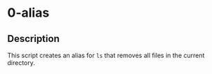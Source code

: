 # 0-alias

## Description
This script creates an alias for `ls` that removes all files in the current directory.

